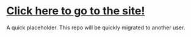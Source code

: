 # [Click here to go to the site!](https://asa55.github.io/WebDevProject_LightningProtectionIndustry/)
A quick placeholder. This repo will be quickly migrated to another user.
